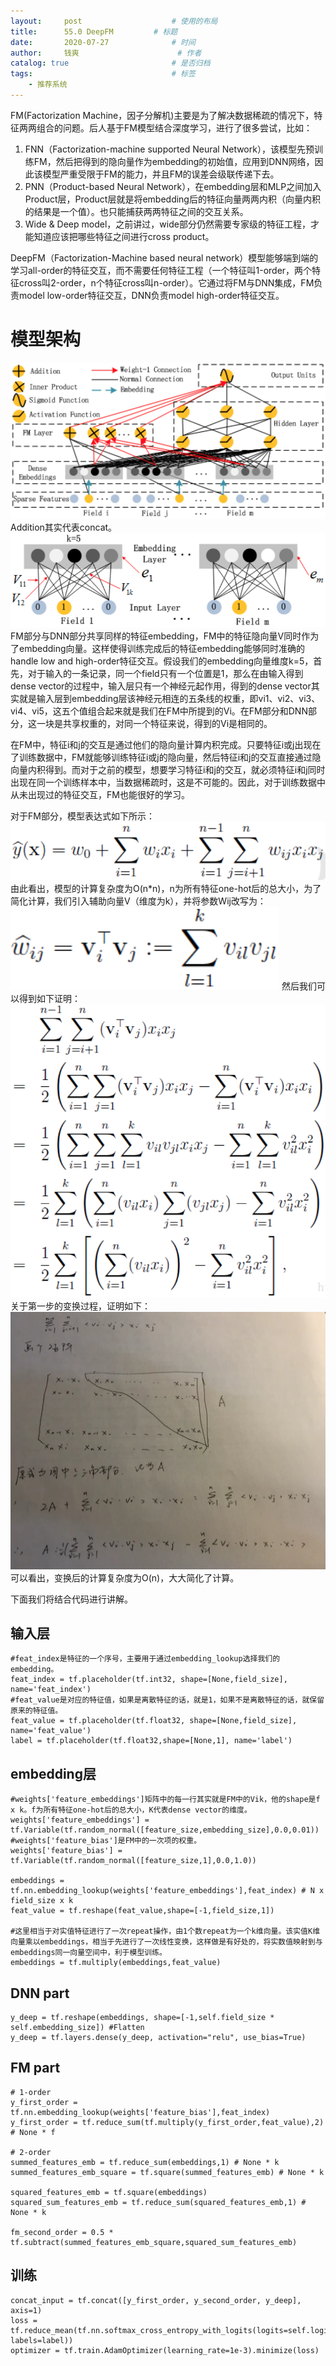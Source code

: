 ```yaml
---
layout:     post   				    # 使用的布局
title:      55.0 DeepFM			# 标题 
date:       2020-07-27  			# 时间
author:     钱爽 						# 作者
catalog: true 						# 是否归档
tags:								# 标签
    - 推荐系统
---
```


FM(Factorization Machine，因子分解机)主要是为了解决数据稀疏的情况下，特征两两组合的问题。后人基于FM模型结合深度学习，进行了很多尝试，比如：
1. FNN（Factorization-machine supported Neural
Network），该模型先预训练FM，然后把得到的隐向量作为embedding的初始值，应用到DNN网络，因此该模型严重受限于FM的能力，并且FM的误差会级联传递下去。
2. PNN（Product-based Neural Network），在embedding层和MLP之间加入Product层，Product层就是将embedding后的特征向量两两内积（向量内积的结果是一个值）。也只能捕获两两特征之间的交互关系。
3. Wide & Deep model，之前讲过，wide部分仍然需要专家级的特征工程，才能知道应该把哪些特征之间进行cross product。

DeepFM（Factorization-Machine based neural network）模型能够端到端的学习all-order的特征交互，而不需要任何特征工程（一个特征叫1-order，两个特征cross叫2-order，n个特征cross叫n-order）。它通过将FM与DNN集成，FM负责model low-order特征交互，DNN负责model high-order特征交互。

# 模型架构

![DeepFM](/img/deepfm-01.png)
Addition其实代表concat。
![DeepFM](/img/deepfm-02.png)
FM部分与DNN部分共享同样的特征embedding，FM中的特征隐向量V同时作为了embedding向量。这样使得训练完成后的特征embedding能够同时准确的handle low and high-order特征交互。假设我们的embedding向量维度k=5，首先，对于输入的一条记录，同一个field只有一个位置是1，那么在由输入得到dense vector的过程中，输入层只有一个神经元起作用，得到的dense vector其实就是输入层到embedding层该神经元相连的五条线的权重，即vi1、vi2、vi3、vi4、vi5，这五个值组合起来就是我们在FM中所提到的Vi。在FM部分和DNN部分，这一块是共享权重的，对同一个特征来说，得到的Vi是相同的。

在FM中，特征i和j的交互是通过他们的隐向量计算内积完成。只要特征i或j出现在了训练数据中，FM就能够训练特征i或j的隐向量，然后特征i和j的交互直接通过隐向量内积得到。而对于之前的模型，想要学习特征i和j的交互，就必须特征i和j同时出现在同一个训练样本中，当数据稀疏时，这是不可能的。因此，对于训练数据中从未出现过的特征交互，FM也能很好的学习。

对于FM部分，模型表达式如下所示：
![DeepFM](/img/deepfm-03.png)
由此看出，模型的计算复杂度为O(n*n)，n为所有特征one-hot后的总大小，为了简化计算，我们引入辅助向量V（维度为k），并将参数Wij改写为：
![DeepFM](/img/deepfm-04.png)
然后我们可以得到如下证明：
![DeepFM](/img/deepfm-05.png)
关于第一步的变换过程，证明如下：
![DeepFM](/img/deepfm-06.webp)
可以看出，变换后的计算复杂度为O(n)，大大简化了计算。

下面我们将结合代码进行讲解。

## 输入层
```
#feat_index是特征的一个序号，主要用于通过embedding_lookup选择我们的embedding。
feat_index = tf.placeholder(tf.int32, shape=[None,field_size], name='feat_index')
#feat_value是对应的特征值，如果是离散特征的话，就是1，如果不是离散特征的话，就保留原来的特征值。
feat_value = tf.placeholder(tf.float32, shape=[None,field_size], name='feat_value')
label = tf.placeholder(tf.float32,shape=[None,1], name='label')
```

## embedding层
```
#weights['feature_embeddings']矩阵中的每一行其实就是FM中的Vik，他的shape是f x k。f为所有特征one-hot后的总大小，K代表dense vector的维度。
weights['feature_embeddings'] = tf.Variable(tf.random_normal([feature_size,embedding_size],0.0,0.01))
#weights['feature_bias']是FM中的一次项的权重。
weights['feature_bias'] = tf.Variable(tf.random_normal([feature_size,1],0.0,1.0))

embeddings = tf.nn.embedding_lookup(weights['feature_embeddings'],feat_index) # N x field_size x k
feat_value = tf.reshape(feat_value,shape=[-1,field_size,1])

#这里相当于对实值特征进行了一次repeat操作，由1个数repeat为一个k维向量。该实值K维向量乘以embeddings，相当于先进行了一次线性变换，这样做是有好处的，将实数值映射到与embeddings同一向量空间中，利于模型训练。
embeddings = tf.multiply(embeddings,feat_value)
```

## DNN part
```
y_deep = tf.reshape(embeddings, shape=[-1,self.field_size * self.embedding_size]) #Flatten
y_deep = tf.layers.dense(y_deep, activation="relu", use_bias=True)
```

## FM part
```
# 1-order
y_first_order = tf.nn.embedding_lookup(weights['feature_bias'],feat_index)
y_first_order = tf.reduce_sum(tf.multiply(y_first_order,feat_value),2) # None * f

# 2-order
summed_features_emb = tf.reduce_sum(embeddings,1) # None * k
summed_features_emb_square = tf.square(summed_features_emb) # None * k

squared_features_emb = tf.square(embeddings)
squared_sum_features_emb = tf.reduce_sum(squared_features_emb,1) # None * k

fm_second_order = 0.5 * tf.subtract(summed_features_emb_square,squared_sum_features_emb)
```

## 训练
```
concat_input = tf.concat([y_first_order, y_second_order, y_deep], axis=1)
loss = tf.reduce_mean(tf.nn.softmax_cross_entropy_with_logits(logits=self.logits, labels=label))
optimizer = tf.train.AdamOptimizer(learning_rate=1e-3).minimize(loss)
```